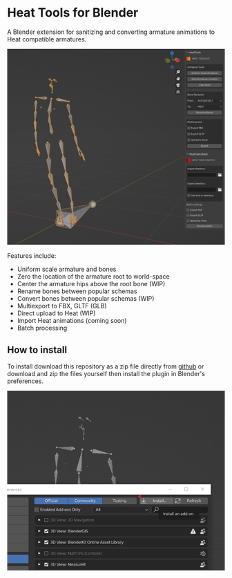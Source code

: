 # Heat Tools for Blender

A Blender extension for sanitizing and converting armature animations to Heat compatible armatures.

![Screenshot](_git_assets/screenshot.png?raw=true "Heat Tools")

Features include:

* Uniform scale armature and bones
* Zero the location of the armature root to world-space
* Center the armature hips above the root bone (WIP)
* Rename bones between popular schemas
* Convert bones between popular schemas (WIP)
* Multiexport to FBX, GLTF (GLB)
* Direct upload to Heat (WIP)
* Import Heat animations (coming soon)
* Batch processing

## How to install

To install download this repository as a zip file directly from [github](https://github.com/HEAT-tech/heat-blender-tools/archive/refs/heads/main.zip) or download and zip the files yourself then install the plugin in Blender's preferences.

![How to install](_git_assets/install.png?raw=true "How to install")
